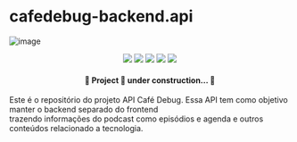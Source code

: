 # cafedebug-backend.api

![image](https://user-images.githubusercontent.com/11943572/234849730-c6b41618-6c13-4a87-9b5e-5b9d16ba4474.png)


<p align="center">
  <img src="https://img.shields.io/badge/Framework-dotnet-blue"/> 
  <img src="https://img.shields.io/badge/Framework%20version-dotnet%206-blue"/>
  <img src="https://img.shields.io/badge/Language-C%23-blue"/> 
  <img src="https://img.shields.io/badge/Status-development-green"/>  
   <img src=" https://img.shields.io/badge/Status-development-green"/>  
</p>

 <h4 align="center"> 
	🚧  Project 🚀 under construction...  🚧
 </h4>
 
 Este é o repositório do projeto API Café Debug. Essa API tem como objetivo manter o backend separado do frontend<br/>
 trazendo informações do podcast como episódios e agenda e outros conteúdos relacionado a tecnologia.
